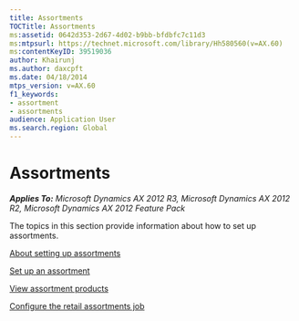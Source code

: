 ```yaml
---
title: Assortments
TOCTitle: Assortments
ms:assetid: 0642d353-2d67-4d02-b9bb-bfdbfc7c11d3
ms:mtpsurl: https://technet.microsoft.com/library/Hh580560(v=AX.60)
ms:contentKeyID: 39519036
author: Khairunj
ms.author: daxcpft
ms.date: 04/18/2014
mtps_version: v=AX.60
f1_keywords:
- assortment
- assortments
audience: Application User
ms.search.region: Global
---
```


# Assortments 


_**Applies To:** Microsoft Dynamics AX 2012 R3, Microsoft Dynamics AX 2012 R2, Microsoft Dynamics AX 2012 Feature Pack_

The topics in this section provide information about how to set up assortments.

[About setting up assortments](about-setting-up-assortments.md)

[Set up an assortment](set-up-an-assortment.md)

[View assortment products](view-assortment-products.md)

[Configure the retail assortments job](configure-the-retail-assortments-job.md)

  


